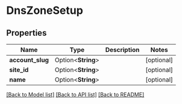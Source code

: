 # DnsZoneSetup

## Properties

Name | Type | Description | Notes
------------ | ------------- | ------------- | -------------
**account_slug** | Option<**String**> |  | [optional]
**site_id** | Option<**String**> |  | [optional]
**name** | Option<**String**> |  | [optional]

[[Back to Model list]](../README.md#documentation-for-models) [[Back to API list]](../README.md#documentation-for-api-endpoints) [[Back to README]](../README.md)


